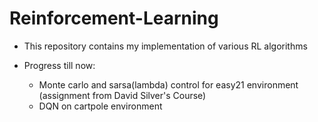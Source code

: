 # Reinforcement-Learning

* This repository contains my implementation of various RL algorithms

* Progress till now:
	<ul>
		<li> Monte carlo and sarsa(lambda) control for easy21 environment (assignment from David Silver's Course)
		<li> DQN on cartpole environment
	</ul>
